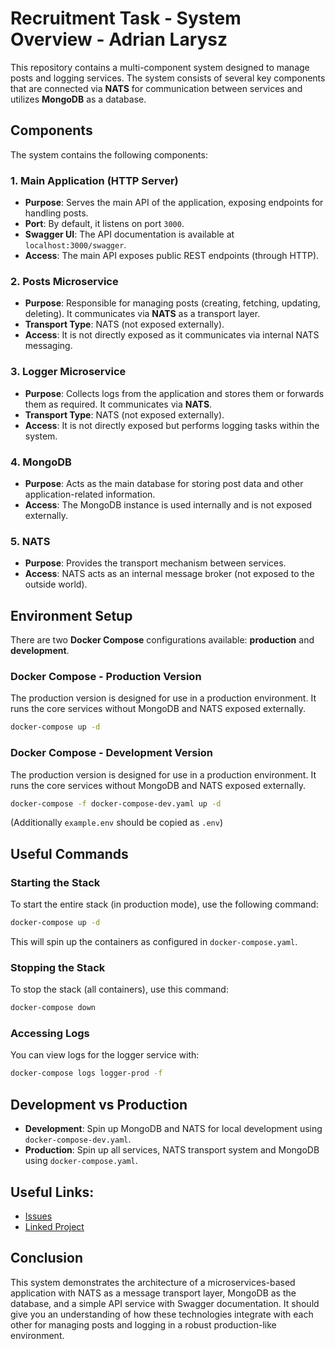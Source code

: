 # Recruitment Task - System Overview - Adrian Larysz

This repository contains a multi-component system designed to manage posts and logging services. The system consists of several key components that are connected via **NATS** for communication between services and utilizes **MongoDB** as a database.

## Components

The system contains the following components:

### 1. **Main Application (HTTP Server)**

- **Purpose**: Serves the main API of the application, exposing endpoints for handling posts.
- **Port**: By default, it listens on port `3000`.
- **Swagger UI**: The API documentation is available at `localhost:3000/swagger`.
- **Access**: The main API exposes public REST endpoints (through HTTP).

### 2. **Posts Microservice**

- **Purpose**: Responsible for managing posts (creating, fetching, updating, deleting). It communicates via **NATS** as a transport layer.
- **Transport Type**: NATS (not exposed externally).
- **Access**: It is not directly exposed as it communicates via internal NATS messaging.

### 3. **Logger Microservice**

- **Purpose**: Collects logs from the application and stores them or forwards them as required. It communicates via **NATS**.
- **Transport Type**: NATS (not exposed externally).
- **Access**: It is not directly exposed but performs logging tasks within the system.

### 4. **MongoDB**

- **Purpose**: Acts as the main database for storing post data and other application-related information.
- **Access**: The MongoDB instance is used internally and is not exposed externally.

### 5. **NATS**

- **Purpose**: Provides the transport mechanism between services.
- **Access**: NATS acts as an internal message broker (not exposed to the outside world).

## Environment Setup

There are two **Docker Compose** configurations available: **production** and **development**.

### Docker Compose - Production Version

The production version is designed for use in a production environment. It runs the core services without MongoDB and NATS exposed externally.

```bash
docker-compose up -d
```

### Docker Compose - Development Version

The production version is designed for use in a production environment. It runs the core services without MongoDB and NATS exposed externally.

```bash
docker-compose -f docker-compose-dev.yaml up -d
```

(Additionally `example.env` should be copied as `.env`)

## Useful Commands

### Starting the Stack

To start the entire stack (in production mode), use the following command:

```bash
docker-compose up -d
```

This will spin up the containers as configured in `docker-compose.yaml`.

### Stopping the Stack

To stop the stack (all containers), use this command:

```bash
docker-compose down
```

### Accessing Logs

You can view logs for the logger service with:

```bash
docker-compose logs logger-prod -f
```

## Development vs Production

- **Development**: Spin up MongoDB and NATS for local development using `docker-compose-dev.yaml`.
- **Production**: Spin up all services, NATS transport system and MongoDB using `docker-compose.yaml`.

## Useful Links:

- [Issues](https://github.com/Massfice/vbpolska-adrian-larysz/issues)
- [Linked Project](https://github.com/users/Massfice/projects/2)

## Conclusion

This system demonstrates the architecture of a microservices-based application with NATS as a message transport layer, MongoDB as the database, and a simple API service with Swagger documentation. It should give you an understanding of how these technologies integrate with each other for managing posts and logging in a robust production-like environment.
